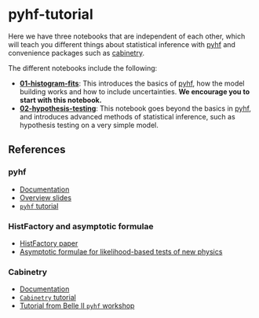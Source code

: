 # pyhf-tutorial

Here we have three notebooks that are independent of each other, which will teach you different things about statistical inference with [pyhf](https://pyhf.readthedocs.io/en/v0.7.2/#) and convenience packages such as [cabinetry](https://cabinetry.readthedocs.io/en/latest/index.html).

The different notebooks include the following:
* [**01-histogram-fits**](./01-histogram-fits.ipynb): This introduces the basics of [pyhf](https://pyhf.readthedocs.io/en/v0.7.2/#), how the model building works and how to include uncertainties. **We encourage you to start with this notebook.**
* [**02-hypothesis-testing**](./02-hypothesis-testing.ipynb): This notebook goes beyond the basics in [pyhf](https://pyhf.readthedocs.io/en/v0.7.2/#), and introduces advanced methods of statistical inference, such as hypothesis testing on a very simple model.

## References

### pyhf
* [Documentation](https://pyhf.readthedocs.io/en/v0.7.2/#)
* [Overview slides](https://indico.belle2.org/event/12273/contributions/79573/)
* [`pyhf` tutorial](https://pyhf.github.io/pyhf-tutorial/introduction.html)

### HistFactory and asymptotic formulae
* [HistFactory paper](https://cds.cern.ch/record/1456844/files/CERN-OPEN-2012-016.pdf)
* [Asymptotic formulae for likelihood-based tests of new physics](https://arxiv.org/pdf/1007.1727.pdf)

### Cabinetry
* [Documentation](https://cabinetry.readthedocs.io/en/latest/index.html)
* [`Cabinetry` tutorial](https://github.com/cabinetry/cabinetry-tutorials/blob/master/example.ipynb)
* [Tutorial from Belle II `pyhf` workshop](https://github.com/alexander-held/Belle-II-cabinetry/blob/main/talk.ipynb)
